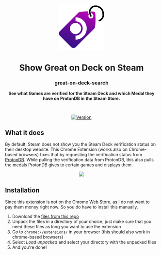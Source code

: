 <p align="center">
  <a href="https://github.com/cptpiepmatz/great-on-deck-search">
    <img height="150" src="./icon/icon.svg">
  </a>
</p>
<h1 align="center">Show Great on Deck on Steam</h1>
<h3 align="center">great-on-deck-search</h3>
<p align="center">
  <b>See what Games are verified for the Steam Deck and which Medal they have on ProtonDB in the Steam Store.</b>
</p>

<br>

<p align="center">
  <a href="https://github.com/cptpiepmatz/great-on-deck-search">
    <img alt="Version" src="https://img.shields.io/github/manifest-json/v/cptpiepmatz/great-on-deck-search?style=for-the-badge"/>
  </a>
</p>

## What it does
By default, Steam does not show you the Steam Deck verification status on their 
desktop website.
This Chrome Extension (works also on Chrome-based browsers) fixes that by 
requesting the verification status from [ProtonDB](https://www.protondb.com).
While pulling the verification data from ProtonDB, this also pulls the medals
ProtonDB gives to certain games and displays them.

<p align="center">
  <img src="./showcase.gif">
</p>

## Installation
Since this extension is not on the Chrome Web Store, as I do not want to pay 
them money right now.
So you do have to install this manually.

1. Download the [files from this repo](https://github.com/cptpiepmatz/great-on-deck-search/archive/refs/heads/main.zip)
2. Unpack the files in a directory of your choice, just make sure that you need these files as long you want to use the extension
3. Go to `chrome://extensions/` in your browser (this should also work in chrome-based browsers)
4. Select *Load unpacked* and select your directory with the unpacked files
5. And you're done!
